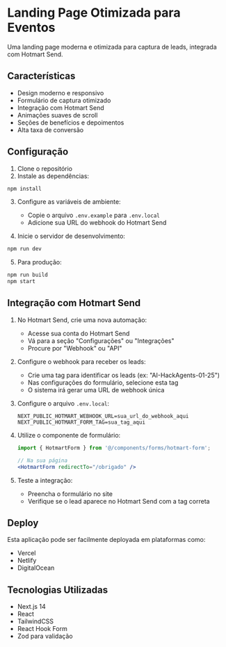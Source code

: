 # Landing Page Otimizada para Eventos

Uma landing page moderna e otimizada para captura de leads, integrada com Hotmart Send.

## Características

- Design moderno e responsivo
- Formulário de captura otimizado
- Integração com Hotmart Send
- Animações suaves de scroll
- Seções de benefícios e depoimentos
- Alta taxa de conversão

## Configuração

1. Clone o repositório
2. Instale as dependências:
```bash
npm install
```

3. Configure as variáveis de ambiente:
   - Copie o arquivo `.env.example` para `.env.local`
   - Adicione sua URL do webhook do Hotmart Send

4. Inicie o servidor de desenvolvimento:
```bash
npm run dev
```

5. Para produção:
```bash
npm run build
npm start
```

## Integração com Hotmart Send

1. No Hotmart Send, crie uma nova automação:
   - Acesse sua conta do Hotmart Send
   - Vá para a seção "Configurações" ou "Integrações"
   - Procure por "Webhook" ou "API"

2. Configure o webhook para receber os leads:
   - Crie uma tag para identificar os leads (ex: "AI-HackAgents-01-25")
   - Nas configurações do formulário, selecione esta tag
   - O sistema irá gerar uma URL de webhook única

3. Configure o arquivo `.env.local`:
   ```
   NEXT_PUBLIC_HOTMART_WEBHOOK_URL=sua_url_do_webhook_aqui
   NEXT_PUBLIC_HOTMART_FORM_TAG=sua_tag_aqui
   ```

4. Utilize o componente de formulário:
   ```jsx
   import { HotmartForm } from '@/components/forms/hotmart-form';
   
   // Na sua página
   <HotmartForm redirectTo="/obrigado" />
   ```

5. Teste a integração:
   - Preencha o formulário no site
   - Verifique se o lead aparece no Hotmart Send com a tag correta

## Deploy

Esta aplicação pode ser facilmente deployada em plataformas como:
- Vercel
- Netlify
- DigitalOcean

## Tecnologias Utilizadas

- Next.js 14
- React
- TailwindCSS
- React Hook Form
- Zod para validação

